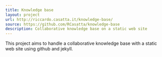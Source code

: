 ```yaml
---
title: Knowledge base
layout: project
url: http://riccardo.casatta.it/knowledge-base/
source: https://github.com/RCasatta/knowledge-base
description: Collaborative knowledge base on a static web site
---
```


This project aims to handle a collaborative knowledge base with a static web site using github and jekyll.
